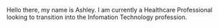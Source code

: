 Hello there, my name is Ashley. I am currently a Healthcare Professional looking to transition into the Infomation Technology profession.
